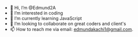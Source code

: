 - 👋 Hi, I’m @Edmund2A
- 👀 I’m interested in coding
- 🌱 I’m currently learning JavaScript
- 💞️ I’m looking to collaborate on great coders and client's
- 📫 How to reach me via email: edmundakachi1@gmail.com.

<!---
Edmund2A/Edmund2A is a ✨ special ✨ repository because its `README.md` (this file) appears on your GitHub profile.
You can click the Preview link to take a look at your changes.
--->
